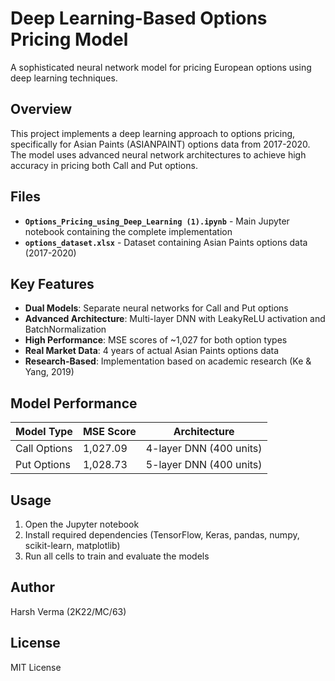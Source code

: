 # Deep Learning-Based Options Pricing Model

A sophisticated neural network model for pricing European options using deep learning techniques.

## Overview

This project implements a deep learning approach to options pricing, specifically for Asian Paints (ASIANPAINT) options data from 2017-2020. The model uses advanced neural network architectures to achieve high accuracy in pricing both Call and Put options.

## Files

- **`Options_Pricing_using_Deep_Learning (1).ipynb`** - Main Jupyter notebook containing the complete implementation
- **`options_dataset.xlsx`** - Dataset containing Asian Paints options data (2017-2020)

## Key Features

- **Dual Models**: Separate neural networks for Call and Put options
- **Advanced Architecture**: Multi-layer DNN with LeakyReLU activation and BatchNormalization
- **High Performance**: MSE scores of ~1,027 for both option types
- **Real Market Data**: 4 years of actual Asian Paints options data
- **Research-Based**: Implementation based on academic research (Ke & Yang, 2019)

## Model Performance

| Model Type | MSE Score | Architecture |
|------------|-----------|--------------|
| Call Options | 1,027.09 | 4-layer DNN (400 units) |
| Put Options | 1,028.73 | 5-layer DNN (400 units) |

## Usage

1. Open the Jupyter notebook
2. Install required dependencies (TensorFlow, Keras, pandas, numpy, scikit-learn, matplotlib)
3. Run all cells to train and evaluate the models

## Author

Harsh Verma (2K22/MC/63)

## License

MIT License